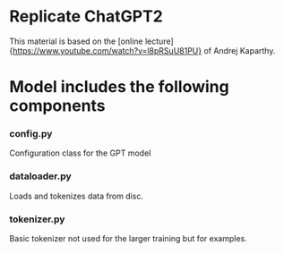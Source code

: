 # Replicate ChatGPT2
This material is based on the [online lecture]{https://www.youtube.com/watch?v=l8pRSuU81PU} of Andrej Kaparthy.



# Model includes the following components




### config.py
Configuration class for the GPT model
<br>

### dataloader.py
Loads and tokenizes data from disc.
<br>

### tokenizer.py
Basic tokenizer not used for the larger training but for examples.
<br>